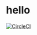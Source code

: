 # hello
[![CircleCI](https://circleci.com/gh/CastilloXavier/hello.svg?style=svg)](https://circleci.com/gh/CastilloXavier/hello)